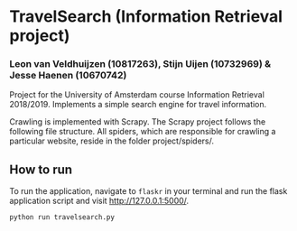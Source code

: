 # TravelSearch (Information Retrieval project)

### Leon van Veldhuijzen (10817263), Stijn Uijen (10732969) & Jesse Haenen (10670742)

Project for the University of Amsterdam course Information Retrieval 2018/2019. Implements a simple search engine for travel information.

Crawling is implemented with Scrapy. The Scrapy project follows the following file structure. All spiders, which are responsible for crawling a particular website, reside in the folder project/spiders/.

## How to run
To run the application, navigate to ```flaskr``` in your terminal and run the flask application script and visit http://127.0.0.1:5000/.

```
python run travelsearch.py
```
